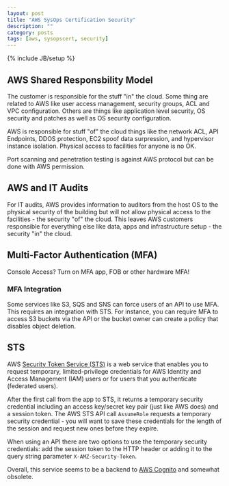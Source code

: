 ```yaml
---
layout: post
title: "AWS SysOps Certification Security"
description: ""
category: posts
tags: [aws, sysopscert, security]
---
```

{% include JB/setup %}

## AWS Shared Responsbility Model
The customer is responsible for the stuff "in" the cloud. Some thing are related to AWS like user access management, security groups, ACL and VPC configuration. Others are things like application level security, OS security and patches as well as OS security configuration.

AWS is responsible for stuff "of" the cloud things like the network ACL, API Endpoints, DDOS protection, EC2 spoof data surpression, and hypervisor instance isolation. Physical access to facilities for anyone is no OK.

Port scanning and penetration testing is against AWS protocol but can be done with AWS permission.

## AWS and IT Audits
For IT audits, AWS provides information to auditors from the host OS to the physical security of the building but will not allow physical access to the facilities - the security "of" the cloud. This leaves AWS customers responsible for everything else like data, apps and infrastructure setup - the security "in" the cloud.

## Multi-Factor Authentication (MFA)
Console Access? Turn on MFA app, FOB or other hardware MFA!

### MFA Integration
Some services like S3, SQS and SNS can force users of an API to use MFA. This requires an integration with STS. For instance, you can require MFA to access S3 buckets via the API or the bucket owner can create a policy that disables object deletion.

## STS
AWS [Security Token Service (STS)](http://docs.aws.amazon.com/STS/latest/APIReference/Welcome.html) is a web service that enables you to request temporary, limited-privilege credentials for AWS Identity and Access Management (IAM) users or for users that you authenticate (federated users). 

After the first call from the app to STS, it returns a temporary security credential including an access key/secret key pair (just like AWS does) and a session token. The AWS STS API call `AssumeRole` requests a temporary security credential - you will want to save these credentials for the length of the session and request new ones before they expire.

When using an API there are two options to use the temporary security credentials: add the session token to the HTTP header or adding it to the query string parameter `X-AMZ-Security-Token`.

Overall, this service seems to be a backend to [AWS Cognito](https://aws.amazon.com/cognito/) and somewhat obsolete.